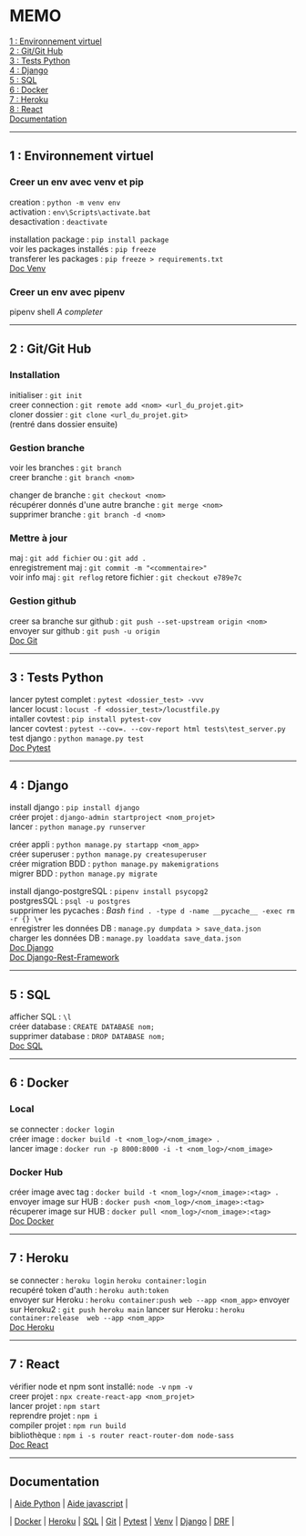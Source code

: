 # MEMO

[1 : Environnement virtuel](#Env)  
[2 : Git/Git Hub](#Git)  
[3 : Tests Python](#Test)  
[4 : Django](#Django)  
[5 : SQL](#SQL)  
[6 : Docker](#Docker)  
[7 : Heroku](#Heroku)  
[8 : React](#React)  
[Documentation](#Liens)

---
<a name="Env"></a>

## 1 : Environnement virtuel

### Creer un env avec venv et pip

creation : `python -m venv env`  
activation : `env\Scripts\activate.bat`  
desactivation : `deactivate`  
  
installation package : `pip install package`  
voir les packages installés : `pip freeze`  
transferer les packages : `pip freeze > requirements.txt`  
[Doc Venv](https://docs.python.org/fr/3/library/venv.html)

### Creer un env avec pipenv

pipenv shell *A completer*

---
<a name="Git"></a>

## 2 : Git/Git Hub

### Installation
initialiser : `git init`  
creer connection : `git remote add <nom> <url_du_projet.git>`  
cloner dossier : `git clone <url_du_projet.git>`  
(rentré dans dossier ensuite)

### Gestion branche
voir les branches : `git branch`  
creer branche : `git branch <nom>`  

changer de branche : `git checkout <nom>`  
récupérer donnés d'une autre branche : `git merge <nom>`  
supprimer branche : `git branch -d <nom>`

### Mettre à jour
maj : `git add fichier` ou : `git add .`  
enregistrement maj : `git commit -m "<commentaire>"`  
voir info maj : `git reflog` 
retore fichier : `git checkout e789e7c`

### Gestion github
creer sa branche sur github : `git push --set-upstream origin <nom>`  
envoyer sur github : `git push -u origin`  
[Doc Git](https://git-scm.com/docs)

---
<a name="Test"></a>

## 3 : Tests Python

lancer pytest complet : `pytest <dossier_test> -vvv`  
lancer locust : `locust -f <dossier_test>/locustfile.py`  
intaller covtest : `pip install pytest-cov`  
lancer covtest : `pytest --cov=. --cov-report html tests\test_server.py`    
test django : `python manage.py test`  
[Doc Pytest](https://docs.pytest.org/en/6.2.x/contents.html)

---
<a name="Django"></a>

## 4 : Django

install django : `pip install django`  
créer projet : `django-admin startproject <nom_projet>`  
lancer : `python manage.py runserver`

créer appli : `python manage.py startapp <nom_app>`  
créer superuser : `python manage.py createsuperuser`  
créer migration BDD : `python manage.py makemigrations`   
migrer BDD : `python manage.py migrate`

install django-postgreSQL : `pipenv install psycopg2`   
postgresSQL : `psql -u postgres`  
supprimer les pycaches : *Bash* `find . -type d -name __pycache__ -exec rm -r {} \+`  
enregistrer les données DB : `manage.py dumpdata > save_data.json`  
charger les données DB : `manage.py loaddata save_data.json`  
[Doc Django](https://docs.djangoproject.com/fr/3.1/)  
[Doc Django-Rest-Framework](https://www.django-rest-framework.org/)  

---
<a name="SQL"></a>

## 5 : SQL

afficher SQL : `\l`  
créer database : `CREATE DATABASE nom;`  
supprimer database : `DROP DATABASE nom;`  
[Doc SQL](https://sql.sh/)

---
<a name="Docker"></a>

## 6 : Docker
### Local

se connecter : `docker login`  
créer image : `docker build -t <nom_log>/<nom_image> .`  
lancer image : `docker run -p 8000:8000 -i -t <nom_log>/<nom_image>`  

### Docker Hub
créer image avec tag : `docker build -t <nom_log>/<nom_image>:<tag> .`  
envoyer image sur HUB : `docker push <nom_log>/<nom_image>:<tag>`  
récuperer image sur HUB : `docker pull <nom_log>/<nom_image>:<tag>`  
[Doc Docker](https://docs.docker.com/)

---
<a name="Heroku"></a>

## 7 : Heroku

se connecter : `heroku login` `heroku container:login`  
recupéré token d'auth : `heroku auth:token`  
envoyer sur Heroku : `heroku container:push web --app <nom_app>` 
envoyer sur Heroku2 : `git push heroku main`
lancer sur Heroku : `heroku container:release  web --app <nom_app>`  
[Doc Heroku](https://devcenter.heroku.com/categories/reference#command-line)

---
<a name="React"></a>

## 7 : React

vérifier node et npm sont installé: `node -v` `npm -v`  
creer projet : `npx create-react-app <nom_projet>`  
lancer projet : `npm start`  
reprendre projet : `npm i`  
compiler projet : `npm run build`  
bibliothèque : `npm i -s router react-router-dom node-sass`  
[Doc React](https://fr.reactjs.org/)

---
<a name="Liens"></a>

## Documentation

 | [Aide Python](https://docs.python.org/fr/3/) | 
[Aide javascript](https://javascript.info/) | 

 | [Docker](https://docs.docker.com/) | 
[Heroku](https://devcenter.heroku.com/categories/reference#command-line) | 
[SQL](https://sql.sh/) | 
[Git](https://git-scm.com/docs) | 
[Pytest](https://docs.pytest.org/en/6.2.x/contents.html) | 
[Venv](https://docs.python.org/fr/3/library/venv.html) | 
[Django](https://docs.djangoproject.com/fr/3.1/) | 
[DRF](https://www.django-rest-framework.org/) | 


